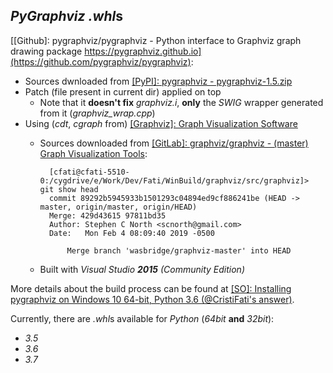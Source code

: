 *PyGraphviz* *.whl*s
--------------------

[[Github]: pygraphviz/pygraphviz - Python interface to Graphviz graph drawing package https://pygraphviz.github.io](https://github.com/pygraphviz/pygraphviz):
- Sources dwnloaded from [[PyPI]: pygraphviz - pygraphviz-1.5.zip](https://files.pythonhosted.org/packages/7e/b1/d6d849ddaf6f11036f9980d433f383d4c13d1ebcfc3cd09bc845bda7e433/pygraphviz-1.5.zip)
- Patch (file present in current dir) applied on top
    - Note that it **doesn't fix** *graphviz.i*, **only** the *SWIG* wrapper generated from it (*graphviz\_wrap.cpp*)
- Using (*cdt*, *cgraph* from) [[Graphviz]: Graph Visualization Software](https://www.graphviz.org)
    - Sources downloaded from [[GitLab]: graphviz/graphviz - (master) Graph Visualization Tools](https://gitlab.com/graphviz/graphviz):

            [cfati@cfati-5510-0:/cygdrive/e/Work/Dev/Fati/WinBuild/graphviz/src/graphviz]> git show head
            commit 89292b5945933b1501293c04894ed9cf886241be (HEAD -> master, origin/master, origin/HEAD)
            Merge: 429d43615 97811bd35
            Author: Stephen C North <scnorth@gmail.com>
            Date:   Mon Feb 4 08:09:40 2019 -0500

                Merge branch 'wasbridge/graphviz-master' into HEAD

    - Built with *Visual Studio **2015** (Community Edition)*


More details about the build process can be found at [[SO]: Installing pygraphviz on Windows 10 64-bit, Python 3.6 (@CristiFati's answer)](https://stackoverflow.com/questions/45093811/installing-pygraphviz-on-windows-10-64-bit-python-3-6/54890705#54890705).

Currently, there are *.whl*s available for *Python* (*64bit* **and** *32bit*):
- *3.5*
- *3.6*
- *3.7*

